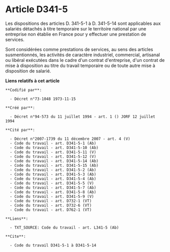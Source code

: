 # Article D341-5

Les dispositions des articles D. 341-5-1 à D. 341-5-14 sont applicables aux salariés détachés à titre temporaire sur le
territoire national par une entreprise non établie en France pour y effectuer une prestation de services.

Sont considérées comme prestations de services, au sens des articles susmentionnés, les activités de caractère industriel,
commercial, artisanal ou libéral exécutées dans le cadre d'un contrat d'entreprise, d'un contrat de mise à disposition au
titre du travail temporaire ou de toute autre mise à disposition de salarié.

**Liens relatifs à cet article**

	**Codifié par**:

	  - Décret n°73-1048 1973-11-15

	**Créé par**:

	  - Décret n°94-573 du 11 juillet 1994 - art. 1 () JORF 12 juillet 1994

	**Cité par**:

	  - Décret n°2007-1739 du 11 décembre 2007 - art. 4 (V)
	  - Code du travail - art. D341-5-1 (Ab)
	  - Code du travail - art. D341-5-10 (Ab)
	  - Code du travail - art. D341-5-11 (V)
	  - Code du travail - art. D341-5-12 (V)
	  - Code du travail - art. D341-5-14 (Ab)
	  - Code du travail - art. D341-5-15 (Ab)
	  - Code du travail - art. D341-5-2 (Ab)
	  - Code du travail - art. D341-5-3 (Ab)
	  - Code du travail - art. D341-5-4 (Ab)
	  - Code du travail - art. D341-5-5 (V)
	  - Code du travail - art. D341-5-7 (Ab)
	  - Code du travail - art. D341-5-8 (Ab)
	  - Code du travail - art. D341-5-9 (V)
	  - Code du travail - art. D732-1 (VT)
	  - Code du travail - art. D732-6 (VT)
	  - Code du travail - art. D762-1 (VT)

	**Liens**:

	  - TXT_SOURCE: Code du travail - art. L341-5 (Ab)

	**Cite**:

	  - Code du travail D341-5-1 à D341-5-14
